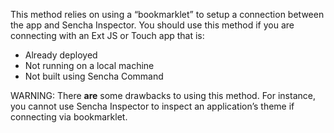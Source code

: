 This method relies on using a “bookmarklet” to setup a connection between the app and Sencha Inspector. You should use this method if you are connecting with an Ext JS or Touch app that is:

- Already deployed
- Not running on a local machine
- Not built using Sencha Command

WARNING: There **are** some drawbacks to using this method. For instance, you cannot use Sencha Inspector to inspect an application’s theme if connecting via bookmarklet.

